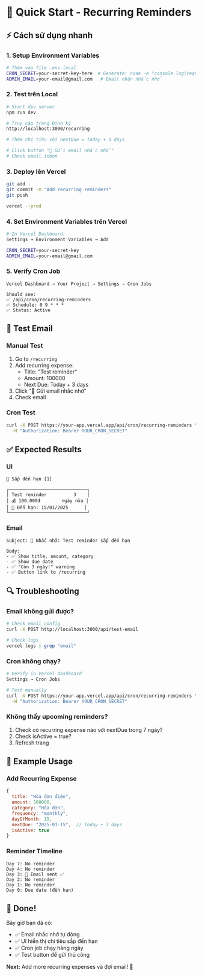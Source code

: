 # 🚀 Quick Start - Recurring Reminders

## ⚡ Cách sử dụng nhanh

### 1. Setup Environment Variables
```bash
# Thêm vào file .env.local
CRON_SECRET=your-secret-key-here  # Generate: node -e "console.log(require('crypto').randomBytes(32).toString('hex'))"
ADMIN_EMAIL=your-email@gmail.com   # Email nhận nhắc nhở
```

### 2. Test trên Local
```bash
# Start dev server
npm run dev

# Truy cập trang Định kỳ
http://localhost:3000/recurring

# Thêm chi tiêu với nextDue = today + 3 days

# Click button "📧 Gửi email nhắc nhở"
# Check email inbox
```

### 3. Deploy lên Vercel
```bash
git add .
git commit -m "Add recurring reminders"
git push

vercel --prod
```

### 4. Set Environment Variables trên Vercel
```bash
# In Vercel Dashboard:
Settings → Environment Variables → Add

CRON_SECRET=your-secret-key
ADMIN_EMAIL=your-email@gmail.com
```

### 5. Verify Cron Job
```
Vercel Dashboard → Your Project → Settings → Cron Jobs

Should see:
✅ /api/cron/recurring-reminders
✅ Schedule: 0 9 * * *
✅ Status: Active
```

## 📧 Test Email

### Manual Test
1. Go to `/recurring`
2. Add recurring expense:
   - Title: "Test reminder"
   - Amount: 100000
   - Next Due: Today + 3 days
3. Click "📧 Gửi email nhắc nhở"
4. Check email

### Cron Test
```bash
curl -X POST https://your-app.vercel.app/api/cron/recurring-reminders \
  -H "Authorization: Bearer YOUR_CRON_SECRET"
```

## ✅ Expected Results

### UI
```
🔔 Sắp đến hạn [1]

┌─────────────────────────────┐
│ Test reminder          3    │
│ 💰 100,000đ        ngày nữa │
│ 📅 Đến hạn: 15/01/2025      │
└─────────────────────────────┘
```

### Email
```
Subject: 🔔 Nhắc nhở: Test reminder sắp đến hạn

Body:
- ✅ Show title, amount, category
- ✅ Show due date
- ✅ "Còn 3 ngày!" warning
- ✅ Button link to /recurring
```

## 🔍 Troubleshooting

### Email không gửi được?
```bash
# Check email config
curl -X POST http://localhost:3000/api/test-email

# Check logs
vercel logs | grep "email"
```

### Cron không chạy?
```bash
# Verify in Vercel dashboard
Settings → Cron Jobs

# Test manually
curl -X POST https://your-app.vercel.app/api/cron/recurring-reminders \
  -H "Authorization: Bearer YOUR_CRON_SECRET"
```

### Không thấy upcoming reminders?
1. Check có recurring expense nào với nextDue trong 7 ngày?
2. Check isActive = true?
3. Refresh trang

## 📝 Example Usage

### Add Recurring Expense
```javascript
{
  title: "Hóa đơn điện",
  amount: 500000,
  category: "Hóa đơn",
  frequency: "monthly",
  dayOfMonth: 15,
  nextDue: "2025-01-15",  // Today + 3 days
  isActive: true
}
```

### Reminder Timeline
```
Day 7: No reminder
Day 4: No reminder
Day 3: 🔔 Email sent ✅
Day 2: No reminder
Day 1: No reminder
Day 0: Due date (đến hạn)
```

## 🎯 Done!

Bây giờ bạn đã có:
- ✅ Email nhắc nhở tự động
- ✅ UI hiển thị chi tiêu sắp đến hạn
- ✅ Cron job chạy hàng ngày
- ✅ Test button để gửi thủ công

**Next:** Add more recurring expenses và đợi email! 📧
